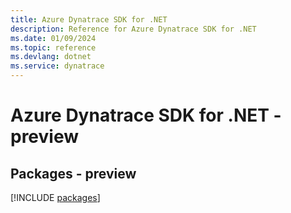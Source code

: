 ```yaml
---
title: Azure Dynatrace SDK for .NET
description: Reference for Azure Dynatrace SDK for .NET
ms.date: 01/09/2024
ms.topic: reference
ms.devlang: dotnet
ms.service: dynatrace
---
```

# Azure Dynatrace SDK for .NET - preview
## Packages - preview
[!INCLUDE [packages](dynatrace-index.md)]